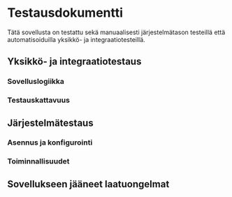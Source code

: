 # Testausdokumentti
Tätä sovellusta on testattu sekä manuaalisesti järjestelmätason testeillä että automatisoiduilla yksikkö- ja integraatiotesteillä.

## Yksikkö- ja integraatiotestaus

### Sovelluslogiikka

### Testauskattavuus

## Järjestelmätestaus

### Asennus ja konfigurointi

### Toiminnallisuudet

## Sovellukseen jääneet laatuongelmat 
